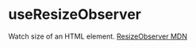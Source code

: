 # useResizeObserver

Watch size of an HTML element. [ResizeObserver MDN](https://developer.mozilla.org/en-US/docs/Web/API/ResizeObserver)
